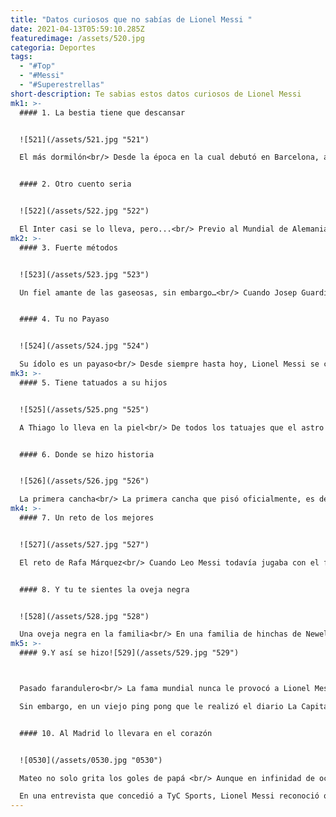 ```yaml
---
title: "Datos curiosos que no sabías de Lionel Messi "
date: 2021-04-13T05:59:10.285Z
featuredimage: /assets/520.jpg
categoria: Deportes
tags:
  - "#Top"
  - "#Messi"
  - "#Superestrellas"
short-description: Te sabias estos datos curiosos de Lionel Messi
mk1: >-
  #### 1. La bestia tiene que descansar


  ![521](/assets/521.jpg "521")

  El más dormilón<br/> Desde la época en la cual debutó en Barcelona, allá por 2004, si hay algo que Messi nunca perdió son las ganas de dormir muchas horas seguidas en las concentraciones previas a los partidos. La Pulga, según cuentan sus compañeros, duerme hasta como un oso.


  #### 2. Otro cuento seria


  ![522](/assets/522.jpg "522")

  El Inter casi se lo lleva, pero...<br/> Previo al Mundial de Alemania 2006, el Internazionale de Milán estuvo a punto de pagar la cláusula de rescisión del crack rosarino que era de 150 millones de euros el año anterior. Sin embargo, el convencimiento del entonces presidente culé Joan Laporta para con Jorge Messi pudo más que el dinero en efectivo y Lionel siguió vestido de blaugrana.
mk2: >-
  #### 3. Fuerte métodos


  ![523](/assets/523.jpg "523")

  Un fiel amante de las gaseosas, sin embargo…<br/> Cuando Josep Guardiola era el entrenador del Barcelona entre 2008 y 2012, la dieta y la alimentación eran tan estrictas como el descanso. Por esa razón, a Messi le jugó una mala pasada ya que, al ser apasionado por los refrescos azucarados, el entrenador catalán se vio obligado a sacar la máquina expendedora de la ciudad deportiva culé


  #### 4. Tu no Payaso


  ![524](/assets/524.jpg "524")

  Su ídolo es un payaso<br/> Desde siempre hasta hoy, Lionel Messi se cansó de declarar que su ídolo futbolístico es su colega argentino, ya retirado de la actividad profesional, Pablo César Aimar. El apodado Payaso tuvo un paso por la selección argentina junto con su seguidor en el Mundial 2006, en la Copa América 2007 y en las Eliminatorias 2010.
mk3: >-
  #### 5. Tiene tatuados a su hijos


  ![525](/assets/525.png "525")

  A Thiago lo lleva en la piel<br/> De todos los tatuajes que el astro rosarino tiene en su cuerpo, el más especial y particular que el capitán del Barcelona y la selección argentina conserva y deja ver es el de las manos de su primer hijo, Thiago, en uno de sus gemelos.    


  #### 6. Donde se hizo historia


  ![526](/assets/526.jpg "526")

  La primera cancha<br/> La primera cancha que pisó oficialmente, es decir como jugador registrado en la Asociación Rosarina de Fútbol, fue la del Ateneo Pablo VI, uno de los clubes más tradicionales de Rosario en lo que a fútbol infantil se refiere. En aquel partido, disputado en abril de 1994, Newell's le ganó 6-0 al equipo local, nada menos que con cuatro goles de La Pulguita.
mk4: >-
  #### 7. Un reto de los mejores


  ![527](/assets/527.jpg "527")

  El reto de Rafa Márquez<br/> Cuando Leo Messi todavía jugaba con el filial, con frecuencia era llamado a entrenar con el primer equipo. Era tan difícil sacarle la pelota que los más grandes se sentían incómodos. Un día, Rafa Márquez quiso darle una lección y en tono de reto le dijo que la pasara y no gambeteara tanto, algo que a La Pulga no le gustó.


  #### 8. Y tu te sientes la oveja negra


  ![528](/assets/528.jpg "528")

  Una oveja negra en la familia<br/> En una familia de hinchas de Newell's, hay uno que salió de Rosario Central. Se trata de Matías Messi, a quien todos llaman la oveja negra por no compartir la pasión con los demás. Por el lado de Leo, su fanatismo por La Lepra lo ha llevado a manifestar más de una vez su deseo de poder jugar alguna vez con Newell´s en Primera División.
mk5: >-
  #### 9.Y así se hizo![529](/assets/529.jpg "529")



  Pasado farandulero<br/> La fama mundial nunca le provocó a Lionel Messi el deseo de querer codearse con las grandes estrellas del espectáculo, algo que sí sucede con otras súperestrellas como Cristiano Ronaldo y Neymar Jr.

  Sin embargo, en un viejo ping pong que le realizó el diario La Capital cuando era chico, al ser consultado por su programa de televisión favorito eligió Rumores, programa de espectáculos, o de chimentos como se les dice en Argentina, que se emitió desde 1997 a 2003.


  #### 10. Al Madrid lo llevara en el corazón


  ![0530](/assets/0530.jpg "0530")

  Mateo no solo grita los goles de papá <br/> Aunque en infinidad de ocasiones hemos visto a Mateo, el segundo de sus hijos, con la camiseta del Barcelona y de la Selección Argentina, lo cierto es que el pequeño no solo grita los goles de papá y de sus equipos.

  En una entrevista que concedió a TyC Sports, Lionel Messi reconoció que también grita los goles del Real Madrid para hacer enojar a su hermano mayor, Thiago.
---
```

